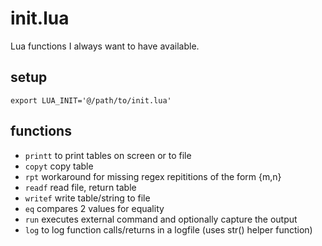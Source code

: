 # init.lua

Lua functions I always want to have available.

## setup

    export LUA_INIT='@/path/to/init.lua'

## functions

- `printt` to print tables on screen or to file
- `copyt` copy table
- `rpt` workaround for missing regex repititions of the form {m,n}
- `readf` read file, return table
- `writef` write table/string to file
- `eq` compares 2 values for equality
- `run` executes external command and optionally capture the output
- `log` to log function calls/returns in a logfile (uses str() helper function)

